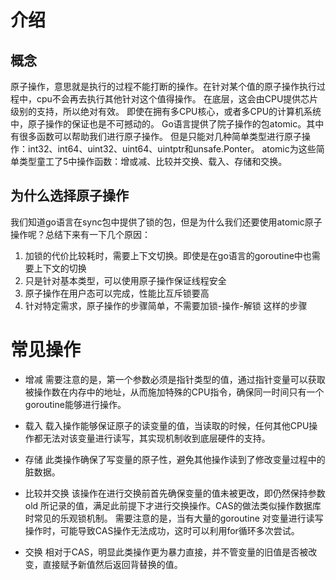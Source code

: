 # 介绍
## 概念
原子操作，意思就是执行的过程不能打断的操作。在针对某个值的原子操作执行过程中，cpu不会再去执行其他针对这个值得操作。
在底层，这会由CPU提供芯片级别的支持，所以绝对有效。
即使在拥有多CPU核心，或者多CPU的计算机系统中，原子操作的保证也是不可撼动的。
Go语言提供了院子操作的包atomic。其中有很多函数可以帮助我们进行原子操作。
但是只能对几种简单类型进行原子操作：int32、int64、uint32、uint64、uintptr和unsafe.Ponter。
atomic为这些简单类型童工了5中操作函数：增或减、比较并交换、载入、存储和交换。

## 为什么选择原子操作
我们知道go语言在sync包中提供了锁的包，但是为什么我们还要使用atomic原子操作呢？总结下来有一下几个原因：
1. 加锁的代价比较耗时，需要上下文切换。即使是在go语言的goroutine中也需要上下文的切换
2. 只是针对基本类型，可以使用原子操作保证线程安全
3. 原子操作在用户态可以完成，性能比互斥锁要高
4. 针对特定需求，原子操作的步骤简单，不需要加锁-操作-解锁 这样的步骤

# 常见操作
* 增减
需要注意的是，第一个参数必须是指针类型的值，通过指针变量可以获取被操作数在内存中的地址，从而施加特殊的CPU指令，确保同一时间只有一个goroutine能够进行操作。

* 载入
载入操作能够保证原子的读变量的值，当读取的时候，任何其他CPU操作都无法对该变量进行读写，其实现机制收到底层硬件的支持。

* 存储
此类操作确保了写变量的原子性，避免其他操作读到了修改变量过程中的脏数据。

* 比较并交换
该操作在进行交换前首先确保变量的值未被更改，即仍然保持参数 old 所记录的值，满足此前提下才进行交换操作。CAS的做法类似操作数据库时常见的乐观锁机制。
需要注意的是，当有大量的goroutine 对变量进行读写操作时，可能导致CAS操作无法成功，这时可以利用for循环多次尝试。

* 交换
相对于CAS，明显此类操作更为暴力直接，并不管变量的旧值是否被改变，直接赋予新值然后返回背替换的值。
